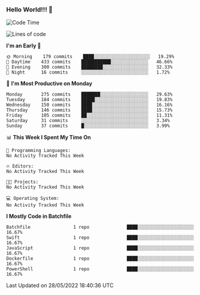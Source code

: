 ### Hello World!!! 👋

<!--
**kekotek/kekotek** is a ✨ _special_ ✨ repository because its `README.md` (this file) appears on your GitHub profile.

Here are some ideas to get you started:

- 🔭 I’m currently working on ...
- 🌱 I’m currently learning ...
- 👯 I’m looking to collaborate on ...
- 🤔 I’m looking for help with ...
- 💬 Ask me about ...
- 📫 How to reach me: ...
- 😄 Pronouns: ...
- ⚡ Fun fact: ...
-->

<!--START_SECTION:waka-->
![Code Time](http://img.shields.io/badge/Code%20Time-0%20secs-blue)

![Lines of code](https://img.shields.io/badge/From%20Hello%20World%20I%27ve%20Written-19%20Thousand%20lines%20of%20code-blue)

**I'm an Early 🐤** 

```text
🌞 Morning    179 commits    ████░░░░░░░░░░░░░░░░░░░░░   19.29% 
🌆 Daytime    433 commits    ███████████░░░░░░░░░░░░░░   46.66% 
🌃 Evening    300 commits    ████████░░░░░░░░░░░░░░░░░   32.33% 
🌙 Night      16 commits     ░░░░░░░░░░░░░░░░░░░░░░░░░   1.72%

```
📅 **I'm Most Productive on Monday** 

```text
Monday       275 commits    ███████░░░░░░░░░░░░░░░░░░   29.63% 
Tuesday      184 commits    █████░░░░░░░░░░░░░░░░░░░░   19.83% 
Wednesday    150 commits    ████░░░░░░░░░░░░░░░░░░░░░   16.16% 
Thursday     146 commits    ████░░░░░░░░░░░░░░░░░░░░░   15.73% 
Friday       105 commits    ██░░░░░░░░░░░░░░░░░░░░░░░   11.31% 
Saturday     31 commits     ░░░░░░░░░░░░░░░░░░░░░░░░░   3.34% 
Sunday       37 commits     █░░░░░░░░░░░░░░░░░░░░░░░░   3.99%

```


📊 **This Week I Spent My Time On** 

```text
💬 Programming Languages: 
No Activity Tracked This Week

🔥 Editors: 
No Activity Tracked This Week

🐱‍💻 Projects: 
No Activity Tracked This Week

💻 Operating System: 
No Activity Tracked This Week

```

**I Mostly Code in Batchfile** 

```text
Batchfile                1 repo              ████░░░░░░░░░░░░░░░░░░░░░   16.67% 
Swift                    1 repo              ████░░░░░░░░░░░░░░░░░░░░░   16.67% 
JavaScript               1 repo              ████░░░░░░░░░░░░░░░░░░░░░   16.67% 
Dockerfile               1 repo              ████░░░░░░░░░░░░░░░░░░░░░   16.67% 
PowerShell               1 repo              ████░░░░░░░░░░░░░░░░░░░░░   16.67%

```



 Last Updated on 28/05/2022 18:40:36 UTC
<!--END_SECTION:waka-->
